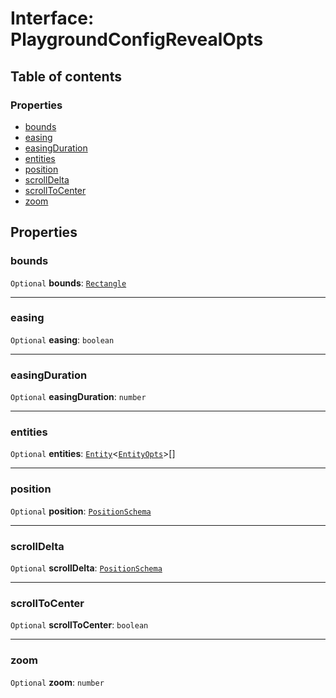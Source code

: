 # Interface: PlaygroundConfigRevealOpts

## Table of contents

### Properties

* [bounds](/en/auto-docs/editor/interfaces/PlaygroundConfigRevealOpts.md#bounds)
* [easing](/en/auto-docs/editor/interfaces/PlaygroundConfigRevealOpts.md#easing)
* [easingDuration](/en/auto-docs/editor/interfaces/PlaygroundConfigRevealOpts.md#easingduration)
* [entities](/en/auto-docs/editor/interfaces/PlaygroundConfigRevealOpts.md#entities)
* [position](/en/auto-docs/editor/interfaces/PlaygroundConfigRevealOpts.md#position)
* [scrollDelta](/en/auto-docs/editor/interfaces/PlaygroundConfigRevealOpts.md#scrolldelta)
* [scrollToCenter](/en/auto-docs/editor/interfaces/PlaygroundConfigRevealOpts.md#scrolltocenter)
* [zoom](/en/auto-docs/editor/interfaces/PlaygroundConfigRevealOpts.md#zoom)

## Properties

### bounds

`Optional` **bounds**: [`Rectangle`](/en/auto-docs/editor/classes/Rectangle-1.md)

***

### easing

`Optional` **easing**: `boolean`

***

### easingDuration

`Optional` **easingDuration**: `number`

***

### entities

`Optional` **entities**: [`Entity`](/en/auto-docs/editor/classes/Entity-1.md)<[`EntityOpts`](/en/auto-docs/editor/interfaces/EntityOpts.md)>\[]

***

### position

`Optional` **position**: [`PositionSchema`](/en/auto-docs/editor/interfaces/PositionSchema.md)

***

### scrollDelta

`Optional` **scrollDelta**: [`PositionSchema`](/en/auto-docs/editor/interfaces/PositionSchema.md)

***

### scrollToCenter

`Optional` **scrollToCenter**: `boolean`

***

### zoom

`Optional` **zoom**: `number`
